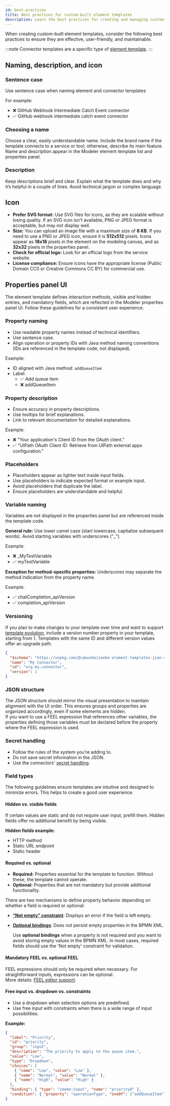 ```yaml
---
id: best-practices
title: Best practices for custom-built element templates
description: Learn the best practices for creating and managing custom-built element templates in Web Modeler.
---
```


When creating custom-built element templates, consider the following best practices to ensure they are effective, user-friendly, and maintainable.

:::note
Connector templates are a specific type of [element template](/components/concepts/element-templates.md).
:::

## Naming, description, and icon

### Sentence case

Use sentence case when naming element and connector templates

For example:

- ❌ GitHub Webhook Intermediate Catch Event connector
- ✅ GitHub webhook intermediate catch event connector

### Choosing a name

Choose a clear, easily understandable name. Include the brand name if the template connects to a service or tool; otherwise, describe its main feature.
Name and description appear in the Modeler element template list and properties panel.

### Description

Keep descriptions brief and clear. Explain what the template does and why it’s helpful in a couple of lines. Avoid technical jargon or complex language.

## Icon

- **Prefer SVG format:** Use SVG files for icons, as they are scalable without losing quality. If an SVG icon isn't available, PNG or JPEG format is acceptable, but may not display well.
- **Size:** You can upload an image file with a maximum size of **8 KB**. If you need to use a PNG or JPEG icon, ensure it is **512x512** pixels. Icons appear as **18x18** pixels in the element on the modeling canvas, and as **32x32** pixels in the properties panel.
- **Check for official logo:** Look for an official logo from the service website.
- **License compliance:** Ensure icons have the appropriate license (Public Domain CC0 or Creative Commons CC BY) for commercial use.

## Properties panel UI

The element template defines interaction methods, visible and hidden entries, and mandatory fields, which are reflected in the Modeler properties panel UI. Follow these guidelines for a consistent user experience.

### Property naming

- Use readable property names instead of technical identifiers.
- Use sentence case.
- Align operation or property IDs with Java method naming conventions (IDs are referenced in the template code, not displayed).

Example:

- ID aligned with Java method: `addQueueItem`
- Label:
  - ✅ Add queue item
  - ❌ addQueueItem

### Property description

- Ensure accuracy in property descriptions.
- Use tooltips for brief explanations.
- Link to relevant documentation for detailed explanations.

Example:

- ❌ "Your application's Client ID from the OAuth client."
- ✅ "UIPath OAuth Client ID: Retrieve from UIPath external apps configuration."

### Placeholders

- Placeholders appear as lighter text inside input fields.
- Use placeholders to indicate expected format or example input.
- Avoid placeholders that duplicate the label.
- Ensure placeholders are understandable and helpful.

### Variable naming

Variables are not displayed in the properties panel but are referenced inside the template code.

**General rule:** Use lower camel case (start lowercase, capitalize subsequent words). Avoid starting variables with underscores ("\_").

Example:

- ❌ \_MyTestVariable
- ✅ myTestVariable

**Exception for method-specific properties:** Underscores may separate the method indication from the property name.

Example:

- ✅ chatCompletion_apiVersion
- ✅ completion_apiVersion

### Versioning

If you plan to make changes to your template over time and want to support [template evolution](https://github.com/bpmn-io/element-templates/blob/main/docs/LIFE_CYCLE.md#overview), include a version number property in your template, starting from 1. Templates with the same ID and different version values offer an upgrade path.

```json
{
  "$schema": "https://unpkg.com/@camunda/zeebe-element-templates-json-schema/resources/schema.json",
  "name": "My Connector",
  "id": "org.my.connector",
  "version": 1
}
```

### JSON structure

The JSON structure should mirror the visual presentation to maintain alignment with the UI order. This ensures groups and properties are organized accordingly, even if some elements are hidden.  
If you want to use a FEEL expression that references other variables, the properties defining those variables must be declared before the property where the FEEL expression is used.

### Secret handling

- Follow the rules of the system you’re adding to.
- Do not save secret information in the JSON.
- Use the connectors' [secret handling](/components/connectors/use-connectors/index.md#using-secrets).

### Field types

The following guidelines ensure templates are intuitive and designed to minimize errors. This helps to create a good user experience.

#### Hidden vs. visible fields

If certain values are static and do not require user input, prefill them. Hidden fields offer no additional benefit by being visible.

**Hidden fields example:**

- HTTP method
- Static URL endpoint
- Static header

#### Required vs. optional

- **Required:** Properties essential for the template to function. Without these, the template cannot operate.
- **Optional:** Properties that are not mandatory but provide additional functionality.

There are two mechanisms to define property behavior depending on whether a field is required or optional:

- [**“Not empty” constraint**](/components/modeler/element-templates/template-properties.md#validating-user-input-constraints): Displays an error if the field is left empty.
- [**Optional bindings**](/components/modeler/element-templates/template-properties.md#preventing-persisting-empty-values-optional): Does not persist empty properties in the BPMN XML.

  Use **optional bindings** when a property is not required and you want to avoid storing empty values in the BPMN XML. In most cases, required fields should use the 'Not empty' constraint for validation.

#### Mandatory FEEL vs. optional FEEL

FEEL expressions should only be required when necessary. For straightforward inputs, expressions can be optional.  
More details: [FEEL editor support](/components/modeler/element-templates/template-properties.md#adding-feel-editor-support-feel).

#### Free input vs. dropdown vs. constraints

- Use a dropdown when selection options are predefined.
- Use free input with constraints when there is a wide range of input possibilities.

**Example:**

```json
{
  "label": "Priority",
  "id": "priority",
  "group": "input",
  "description": "The priority to apply to the queue item.",
  "value": "Low",
  "type": "Dropdown",
  "choices": [
    { "name": "Low", "value": "Low" },
    { "name": "Normal", "value": "Normal" },
    { "name": "High", "value": "High" }
  ],
  "binding": { "type": "zeebe:input", "name": "priority0" },
  "condition": { "property": "operationType", "oneOf": ["addQueueItem"] }
}
```
